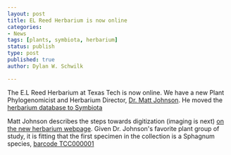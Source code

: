 ```yaml
---
layout: post
title: EL Reed Herbarium is now online
categories:
- News
tags: [plants, symbiota, herbarium]
status: publish
type: post
published: true
author: Dylan W. Schwilk

---
```


The E.L Reed Herbarium at Texas Tech is now online. We have a new Plant Phylogenomicist and Herbarium Director, [Dr. Matt Johnson](http://mossmatters.net/).  He moved the [herbarium database to Symbiota](http://portal.torcherbaria.org/portal/collections/misc/collprofiles.php?collid=387)

Matt Johnson describes the steps towards digitization (imaging is  next) [on the new herbarium webpage](http://mossmatters.net/herbarium/). Given Dr. Johnson's favorite plant group of study, it is fitting that the first specimen in the collection is a Sphagnum species, [barcode TCC000001](http://portal.torcherbaria.org/portal/collections/individual/index.php?occid=16582728&clid=0)
